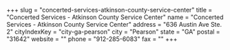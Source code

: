 +++
slug = "concerted-services-atkinson-county-service-center"
title = "Concerted Services - Atkinson County Service Center"
name = "Concerted Services - Atkinson County Service Center"
address = "636 Austin Ave Ste. 2"
cityIndexKey = "city-ga-pearson"
city = "Pearson"
state = "GA"
postal = "31642"
website = ""
phone = "912-285-6083"
fax = ""
+++
